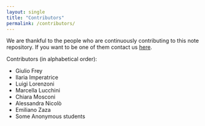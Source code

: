 ```yaml
---
layout: single
title: "Contributors"
permalink: /contributors/
---
```

We are thankful to the people who are continuously contributing to this note repository. If you want to be one of them contact us <a href="mailto:essnotesrepo@gmail.com">here</a>.

Contributors (in alphabetical order):
- Giulio Frey
- Ilaria Imperatrice
- Luigi Lorenzoni
- Marcella Lucchini
- Chiara Mosconi
- Alessandra Nicolò
- Emiliano Zaza
- Some Anonymous students
